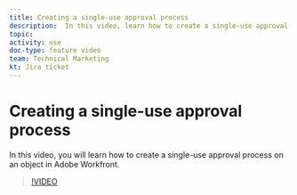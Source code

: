 ```yaml
---
title: Creating a single-use approval process
description:  In this video, learn how to create a single-use approval process on an object in Adobe Workfront.
topic:
activity: use
doc-type: feature video
team: Technical Marketing
kt: Jira ticket
---
```

# Creating a single-use approval process

In this video, you will learn how to create a single-use approval process on an object in Adobe Workfront.

>[!VIDEO](https://video.tv.adobe.com/v/335225/?quality=12)
